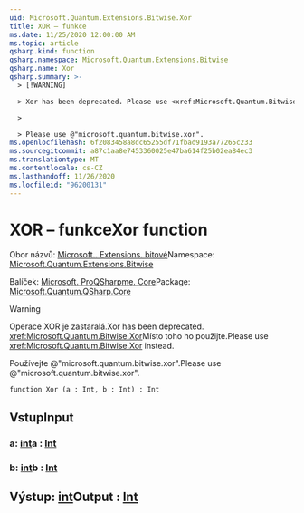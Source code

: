 ```yaml
---
uid: Microsoft.Quantum.Extensions.Bitwise.Xor
title: XOR – funkce
ms.date: 11/25/2020 12:00:00 AM
ms.topic: article
qsharp.kind: function
qsharp.namespace: Microsoft.Quantum.Extensions.Bitwise
qsharp.name: Xor
qsharp.summary: >-
  > [!WARNING]

  > Xor has been deprecated. Please use <xref:Microsoft.Quantum.Bitwise.Xor> instead.

  >

  > Please use @"microsoft.quantum.bitwise.xor".
ms.openlocfilehash: 6f2083458a8dc65255df71fbad9193a77265c233
ms.sourcegitcommit: a87c1aa8e7453360025e47ba614f25b02ea84ec3
ms.translationtype: MT
ms.contentlocale: cs-CZ
ms.lasthandoff: 11/26/2020
ms.locfileid: "96200131"
---
```

# <a name="xor-function"></a><span data-ttu-id="90802-102">XOR – funkce</span><span class="sxs-lookup"><span data-stu-id="90802-102">Xor function</span></span>

<span data-ttu-id="90802-103">Obor názvů: [Microsoft.. Extensions. bitové](xref:Microsoft.Quantum.Extensions.Bitwise)</span><span class="sxs-lookup"><span data-stu-id="90802-103">Namespace: [Microsoft.Quantum.Extensions.Bitwise](xref:Microsoft.Quantum.Extensions.Bitwise)</span></span>

<span data-ttu-id="90802-104">Balíček: [Microsoft. ProQSharpme. Core](https://nuget.org/packages/Microsoft.Quantum.QSharp.Core)</span><span class="sxs-lookup"><span data-stu-id="90802-104">Package: [Microsoft.Quantum.QSharp.Core](https://nuget.org/packages/Microsoft.Quantum.QSharp.Core)</span></span>


> [!WARNING]
> <span data-ttu-id="90802-105">Operace XOR je zastaralá.</span><span class="sxs-lookup"><span data-stu-id="90802-105">Xor has been deprecated.</span></span> <span data-ttu-id="90802-106"><xref:Microsoft.Quantum.Bitwise.Xor>Místo toho ho použijte.</span><span class="sxs-lookup"><span data-stu-id="90802-106">Please use <xref:Microsoft.Quantum.Bitwise.Xor> instead.</span></span>
>
> <span data-ttu-id="90802-107">Používejte @"microsoft.quantum.bitwise.xor".</span><span class="sxs-lookup"><span data-stu-id="90802-107">Please use @"microsoft.quantum.bitwise.xor".</span></span>



```qsharp
function Xor (a : Int, b : Int) : Int
```


## <a name="input"></a><span data-ttu-id="90802-108">Vstup</span><span class="sxs-lookup"><span data-stu-id="90802-108">Input</span></span>

### <a name="a--int"></a><span data-ttu-id="90802-109">a: [int](xref:microsoft.quantum.lang-ref.int)</span><span class="sxs-lookup"><span data-stu-id="90802-109">a : [Int](xref:microsoft.quantum.lang-ref.int)</span></span>




### <a name="b--int"></a><span data-ttu-id="90802-110">b: [int](xref:microsoft.quantum.lang-ref.int)</span><span class="sxs-lookup"><span data-stu-id="90802-110">b : [Int](xref:microsoft.quantum.lang-ref.int)</span></span>





## <a name="output--int"></a><span data-ttu-id="90802-111">Výstup: [int](xref:microsoft.quantum.lang-ref.int)</span><span class="sxs-lookup"><span data-stu-id="90802-111">Output : [Int](xref:microsoft.quantum.lang-ref.int)</span></span>

